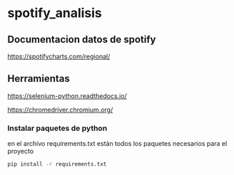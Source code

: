 # spotify_analisis

## Documentacion datos de spotify 
https://spotifycharts.com/regional/

## Herramientas
https://selenium-python.readthedocs.io/

https://chromedriver.chromium.org/

### Instalar paquetes de python
en el archivo requirements.txt están todos los paquetes necesarios para el proyecto

```sh
pip install -r requirements.txt
```
